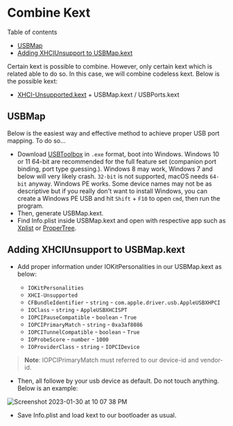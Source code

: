 # Combine Kext

Table of contents

- [USBMap][USBMap TOC]
- [Adding XHCIUnsupport to USBMap.kext][Adding XHCU-Unsupported TOC]

Certain kext is possible to combine. However, only certain kext which is related able to do so. In this case, we will combine codeless kext. Below is the possible kext:

- [XHCI-Unsupported.kext][XHCI-Unsupportted Download] + USBMap.kext / USBPorts.kext

## USBMap

Below is the easiest way and effective method to achieve proper USB port mapping. To do so...

- Download [USBToolbox][USBToolbox Download] in `.exe` format, boot into Windows. Windows 10 or 11 64-bit are recommended for the full feature set (companion port binding, port type guessing.). Windows 8 may work, Windows 7 and below will very likely crash. `32-bit` is not supported, macOS needs `64-bit` anyway. Windows PE works. Some device names may not be as descriptive but if you really don't want to install Windows, you can create a Windows PE USB and hit `Shift` + `F10` to open `cmd`, then run the program.
- Then, generate USBMap.kext.
- Find Info.plist inside USBMap.kext and open with respective app such as [Xplist][Xplist Download] or [ProperTree][Propertree Download].

## Adding XHCIUnsupport to USBMap.kext

- Add proper information under IOKitPersonalities in our USBMap.kext as below:

  - `IOKitPersonalities`
  - `XHCI-Unsupported`
  - `CFBundleIdentifier` - `string` - `com.apple.driver.usb.AppleUSBXHPCI`
  - `IOClass` - `string` - `AppleUSBXHCISPT`
  - `IOPCIPauseCompatible` - `boolean` - `True`
  - `IOPCIPrimaryMatch` - `string` - `0xa3af8086`
  - `IOPCITunnelCompatible` - `boolean` - `True`
  - `IOProbeScore` - `number` - `1000`
  - `IOProviderClass` - `string` - `IOPCIDevice`
  
> **Note**: IOPCIPrimaryMatch must referred to our device-id and vendor-id.

- Then, all followe by your usb device as default. Do not touch anything. Below is an example:

![Screenshot 2023-01-30 at 10 07 38 PM][Screenshot]

- Save Info.plist and load kext to our bootloader as usual.

[Adding XHCU-Unsupported TOC]: #adding-xhciunsupport-to-usbmapkext
[Propertree Download]: https://github.com/corpnewt/ProperTree
[Screenshot]: https://user-images.githubusercontent.com/72515939/215503473-d3eecbbb-43f4-47f9-a246-fa32c697e606.png
[USBMap TOC]: #usbmap
[USBToolbox Download]: https://github.com/USBToolBox/tool
[XHCI-Unsupportted Download]: https://github.com/RehabMan/OS-X-USB-Inject-All
[Xplist Download]: https://github.com/ic005k/Xplist
